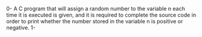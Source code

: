 0- A C program that will assign a random number to the variable n each time it is executed is given, and it is required to complete the source code in order to print whether the number stored in the variable n is positive or negative.
1-

